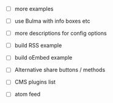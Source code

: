 - [ ] more examples
- [ ] use Bulma with info boxes etc
- [ ] more descriptions for config options
- [ ] build RSS example
- [ ] build oEmbed example
- [ ] Alternative share buttons / methods
- [ ] CMS plugins list
- [ ] atom feed


